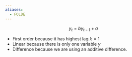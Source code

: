 ```yaml
---
aliases:
  - FOLDE
---
```

$$
y_t = by_{t-1} + a
$$
- First order because it has highest lag $k = 1$
- Linear because there is only one variable $y$
- Difference because we are using an additive difference.